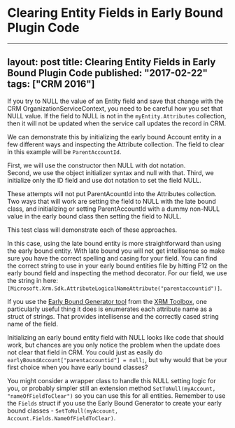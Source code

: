 # Clearing Entity Fields in Early Bound Plugin Code

---
layout: post
title: Clearing Entity Fields in Early Bound Plugin Code
published: "2017-02-22"
tags: ["CRM 2016"]
---

If you try to NULL the value of an Entity field and save that change with the CRM OrganizationServiceContext, you need to be careful how you set that NULL value.  If the field to NULL is not in the ``myEntity.Attributes`` collection, then it will not be updated when the service call updates the record in CRM.

We can demonstrate this by initializing the early bound Account entity in a few different ways and inspecting the Attribute collection.  The field to clear in this example will be ``ParentAccountId``.

First, we will use the constructor then NULL with dot notation.  
Second, we use the object initializer syntax and null with that.
Third, we initialize only the ID field and use dot notation to set the field NULL.  

These attempts will not put ParentAcountId into the Attributes collection.  Two ways that will work are setting the field to NULL with the late bound class, and initializing or setting ParentAccountId with a dummy non-NULL value in the early bound class then setting the field to NULL.

This test class will demonstrate each of these approaches.

<script src="https://gist.github.com/gfritz/bf68281d1326bcc2afe0.js"></script>

In this case, using the late bound entity is more straightforward than using the early bound entity.  With late bound you will not get intellisense so make sure you have the correct spelling and casing for your field.  You can find the correct string to use in your early bound entities file by hitting F12 on the early bound field and inspecting the method decorator.  For our field, we use the string in here: ``[Microsoft.Xrm.Sdk.AttributeLogicalNameAttribute("parentaccountid")]``.  

If you use the [Early Bound Generator tool](https://github.com/daryllabar/DLaB.Xrm.XrmToolBoxTools/releases) from the [XRM Toolbox](http://www.xrmtoolbox.com/), one particularly useful thing it does is enumerates each attribute name as a struct of strings.  That provides intellisense and the correctly cased string name of the field.

Initializing an early bound entity field with NULL looks like code that should work, but chances are you only notice the problem when the update does not clear that field in CRM.  You could just as easily do ``earlyBoundAccount["parentaccountid"] = null;``, but why would that be your first choice when you have early bound classes?

You might consider a wrapper class to handle this NULL setting logic for you, or probably simpler still an extension method ``SetToNull(myAccount, "nameOfFieldToClear")`` so you can use this for all entities.  Remember to use the ``Fields`` struct if you use the Early Bound Generator to create your early bound classes - ``SetToNull(myAccount, Account.Fields.NameOfFieldToClear)``.